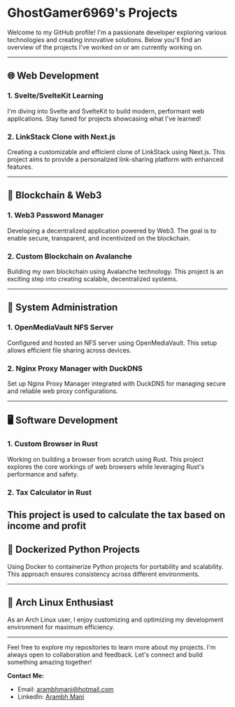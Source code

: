 # GhostGamer6969's Projects
Welcome to my GitHub profile! I'm a passionate developer exploring various technologies and creating innovative solutions. Below you'll find an overview of the projects I've worked on or am currently working on.

---

## 🌐 Web Development
### 1. **Svelte/SvelteKit Learning**
I'm diving into Svelte and SvelteKit to build modern, performant web applications. Stay tuned for projects showcasing what I've learned!

### 2. **LinkStack Clone with Next.js**
Creating a customizable and efficient clone of LinkStack using Next.js. This project aims to provide a personalized link-sharing platform with enhanced features.

---

## 🧩 Blockchain & Web3
### 1. **Web3 Password Manager**
Developing a decentralized application powered by Web3. The goal is to enable secure, transparent, and incentivized  on the blockchain.

### 2. **Custom Blockchain on Avalanche**
Building my own blockchain using Avalanche technology. This project is an exciting step into creating scalable, decentralized systems.

---

## 🔧 System Administration
### 1. **OpenMediaVault NFS Server**
Configured and hosted an NFS server using OpenMediaVault. This setup allows efficient file sharing across devices.

### 2. **Nginx Proxy Manager with DuckDNS**
Set up Nginx Proxy Manager integrated with DuckDNS for managing secure and reliable web proxy configurations.

---

## 🖥️ Software Development
### 1. **Custom Browser in Rust**
Working on building a browser from scratch using Rust. This project explores the core workings of web browsers while leveraging Rust's performance and safety.

### 2. **Tax Calculator in Rust**
This project is used to calculate the tax based on income and profit
---

## 🐳 Dockerized Python Projects
Using Docker to containerize Python projects for portability and scalability. This approach ensures consistency across different environments.

---

## 🐧 Arch Linux Enthusiast
As an Arch Linux user, I enjoy customizing and optimizing my development environment for maximum efficiency.

---

Feel free to explore my repositories to learn more about my projects. I'm always open to collaboration and feedback. Let's connect and build something amazing together!

**Contact Me:**
- Email: arambhmani@hotmail.com
- LinkedIn: [Arambh Mani](https://www.linkedin.com/in/arambh-mani-8660322ba/)

